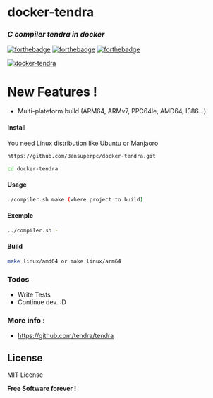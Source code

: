 # docker-tendra

### _C compiler tendra in docker_
 [![forthebadge](https://forthebadge.com/images/badges/built-with-love.svg)](https://forthebadge.com) [![forthebadge](https://forthebadge.com/images/badges/powered-by-jeffs-keyboard.svg)](https://forthebadge.com) [![forthebadge](https://forthebadge.com/images/badges/contains-cat-gifs.svg)](https://forthebadge.com)

[![docker-tendra](https://github.com/Bensuperpc/docker-tendra/actions/workflows/main.yml/badge.svg)](https://github.com/Bensuperpc/docker-tendra/actions/workflows/main.yml)

# New Features !

  - Multi-plateform build (ARM64, ARMv7, PPC64le, AMD64, I386...)

#### Install
You need Linux distribution like Ubuntu or Manjaoro

```sh
https://github.com/Bensuperpc/docker-tendra.git
```
```sh
cd docker-tendra
```
#### Usage

```sh
./compiler.sh make (where project to build)
```
#### Exemple
```sh
../compiler.sh -
```


#### Build
```sh
make linux/amd64 or make linux/arm64
```

### Todos

 - Write Tests
 - Continue dev. :D

### More info : 
- https://github.com/tendra/tendra

License
----

MIT License


**Free Software forever !**
